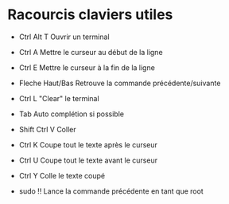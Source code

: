 # Racourcis claviers utiles

- Ctrl Alt T      Ouvrir un terminal
- Ctrl A          Mettre le curseur au début de la ligne
- Ctrl E          Mettre le curseur à la fin de la ligne
- Fleche Haut/Bas     Retrouve la commande précédente/suivante
- Ctrl L          "Clear" le terminal
- Tab             Auto complétion si possible
- Shift Ctrl V    Coller
- Ctrl K          Coupe tout le texte après le curseur
- Ctrl U          Coupe tout le texte avant le curseur
- Ctrl Y          Colle le texte coupé

- sudo !!         Lance la commande précédente en tant que root

